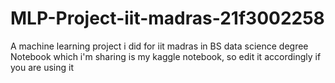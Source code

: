 # MLP-Project-iit-madras-21f3002258
A machine learning project i did for iit madras in BS data science degree
Notebook which i'm sharing is my kaggle notebook, so edit it accordingly if you are using it
